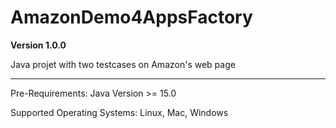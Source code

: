 # AmazonDemo4AppsFactory

**Version 1.0.0**

Java projet with two testcases on Amazon's web page

---

Pre-Requirements: Java Version >= 15.0

Supported Operating Systems: Linux, Mac, Windows

